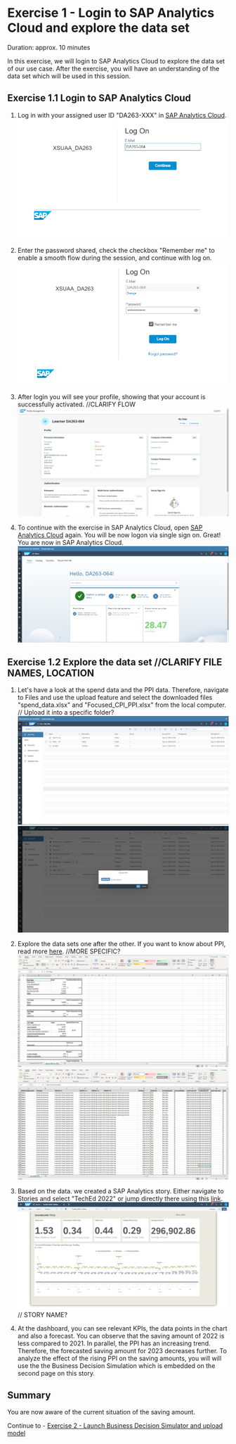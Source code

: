 # Exercise 1 - Login to SAP Analytics Cloud and explore the data set

Duration: approx. 10 minutes

In this exercise, we will login to SAP Analytics Cloud to explore the data set of our use case. After the exercise, you will have an understanding of the data set which will be used in this session.

## Exercise 1.1 Login to SAP Analytics Cloud
1. Log in with your assigned user ID "DA263-XXX" in [SAP Analytics Cloud](https://tdcteched1.accounts.ondemand.com/saml2/idp/sso/tdcteched1.accounts.ondemand.com).
![](/exercises/ex1/images/ex1_1_1.png)

2. Enter the password shared, check the checkbox "Remember me" to enable a smooth flow during the session, and continue with log on.
![](/exercises/ex1/images/ex1_1_2.png)

3. After login you will see your profile, showing that your account is successfully activated. //CLARIFY FLOW
![](/exercises/ex1/images/ex1_1_4.png)



4. To continue with the exercise in SAP Analytics Cloud, open [SAP Analytics Cloud](https://tdcteched1.accounts.ondemand.com/saml2/idp/sso/tdcteched1.accounts.ondemand.com) again. You will be now logon via single sign on. Great! You are now in SAP Analytics Cloud.
![](/exercises/ex1/images/ex1_1_3.png)


## Exercise 1.2 Explore the data set //CLARIFY FILE NAMES, LOCATION


1. Let's have a look at the spend data and the PPI data. Therefore, navigate to Files and use the upload feature and select the downloaded files "spend_data.xlsx" and "Focused_CPI_PPI.xlsx" from the local computer. // Upload it into a specific folder?
![](/exercises/ex1/images/ex1_2_1.png)
![](/exercises/ex1/images/ex1_2_4.png)


2. Explore the data sets one after the other. If you want to know about PPI, read more [here](https://tradingeconomics.com/forecast/producer-prices-change). //MORE SPECIFIC?
![](/exercises/ex1/images/ex1_2_2.png)
![](/exercises/ex1/images/ex1_2_2_1.png)

3. Based on the data. we created a SAP Analytics story. Either navigate to Stories and select "TechEd 2022" or jump directly there using this [link](https://techedsac-da263.us10.hcs.cloud.sap/sap/fpa/ui/tenants/1b796/app.html#/story&/s/A0801B024AA692EFFF8D37FE4409F891/?view_id=story&mode=view).
![](/exercises/ex1/images/ex1_2_5.png) // STORY NAME?

4. At the dashboard, you can see relevant KPIs, the data points in the chart and also a forecast. You can observe that the saving amount of 2022 is less compared to 2021. In parallel, the PPI has an increasing trend. Therefore, the forecasted saving amount for 2023 decreases further. To analyze the effect of the rising PPI on the saving amounts, you will will use the the Business Decision Simulation which is embedded on the second page on this story.


## Summary

You are now aware of the current situation of the saving amount. 

Continue to - [Exercise 2 - Launch Business Decision Simulator and upload model](../ex2/README.md)

